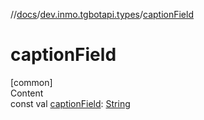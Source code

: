 //[docs](../../index.md)/[dev.inmo.tgbotapi.types](index.md)/[captionField](caption-field.md)



# captionField  
[common]  
Content  
const val [captionField](caption-field.md): [String](https://kotlinlang.org/api/latest/jvm/stdlib/kotlin/-string/index.html)  



